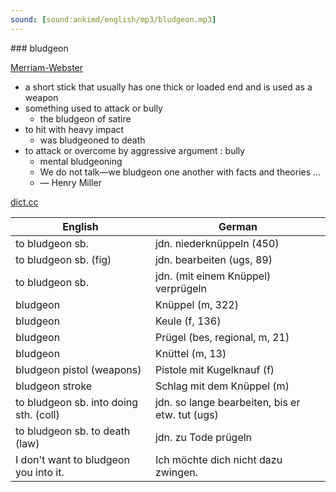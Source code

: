 ```yaml
---
sound: [sound:ankimd/english/mp3/bludgeon.mp3]
---
```


\### bludgeon

[Merriam-Webster](https://www.merriam-webster.com/dictionary/bludgeon)

- a short stick that usually has one thick or loaded end and is used as a weapon
- something used to attack or bully
    - the bludgeon of satire
- to hit with heavy impact
    - was bludgeoned to death
- to attack or overcome by aggressive argument : bully
    - mental bludgeoning
    - We do not talk—we bludgeon one another with facts and theories …
    - — Henry Miller

[dict.cc](https://www.dict.cc/bludgeon)

| English        | German       |
| -------------- | ------------ |
| to bludgeon sb. | jdn. niederknüppeln (450) |
| to bludgeon sb. (fig) | jdn. bearbeiten (ugs, 89) |
| to bludgeon sb. | jdn. (mit einem Knüppel) verprügeln |
| bludgeon | Knüppel (m, 322) |
| bludgeon | Keule (f, 136) |
| bludgeon | Prügel (bes, regional, m, 21) |
| bludgeon | Knüttel (m, 13) |
| bludgeon pistol (weapons) | Pistole mit Kugelknauf (f) |
| bludgeon stroke | Schlag mit dem Knüppel (m) |
| to bludgeon sb. into doing sth. (coll) | jdn. so lange bearbeiten, bis er etw. tut (ugs) |
| to bludgeon sb. to death (law) | jdn. zu Tode prügeln |
| I don't want to bludgeon you into it. | Ich möchte dich nicht dazu zwingen. |
